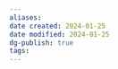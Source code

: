 ```yaml
---
aliases: 
date created: 2024-01-25
date modified: 2024-01-25
dg-publish: true
tags: 
---
```

